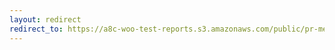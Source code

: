 ```yaml
---
layout: redirect
redirect_to: https://a8c-woo-test-reports.s3.amazonaws.com/public/pr-merge/42816/api/index.html
---
```

